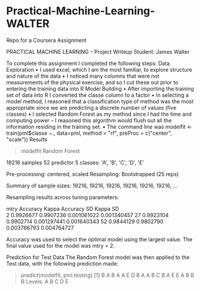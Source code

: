 Practical-Machine-Learning-WALTER
=================================

Repo for a Coursera Assignment

PRACTICAL MACHINE LEARNING – Project Writeup
Student:  James Walter

To complete this assignment I completed the following steps:
Data Exploration
•	I used excel, which I am the most familiar, to explore structure and nature of the data
•	I noticed many columns that were not measurements of the physical exercise, and so I cut these out prior to entering the training data into R
Model Building
•	After importing the training set of data into R I converted the classe column to a factor
•	In selecting a model method, I reasoned that a classification type of method was the most appropriate since we are predicting a discrete number of values (five classes)
•	I selected Random Forest as my method since I had the time and computing power – I reasoned this algorithm would flush out all the information residing in the training set.
•	The command line was 
modelfit <- train(pml$classe ~., data=pml, method = "rf", preProc = c("center", "scale"))
Results
> modelfit
Random Forest 

19216 samples
   52 predictor
    5 classes: 'A', 'B', 'C', 'D', 'E' 

Pre-processing: centered, scaled 
Resampling: Bootstrapped (25 reps) 

Summary of sample sizes: 19216, 19216, 19216, 19216, 19216, 19216, ... 

Resampling results across tuning parameters:

  mtry  Accuracy   Kappa      Accuracy SD  Kappa SD   
   2    0.9926677  0.9907236  0.001061022  0.001340457
  27    0.9923104  0.9902714  0.001297441  0.001640343
  52    0.9844129  0.9802790  0.003766793  0.004764727

Accuracy was used to select the optimal model using  the largest value.
The final value used for the model was mtry = 2. 


Prediction for Test Data
The Random Forest model was then applied to the Test data, with the following prediction made:
> predict(modelfit, pml.testing)
 [1] B A B A A E D B A A B C B A E E A B B B
Levels: A B C D E


